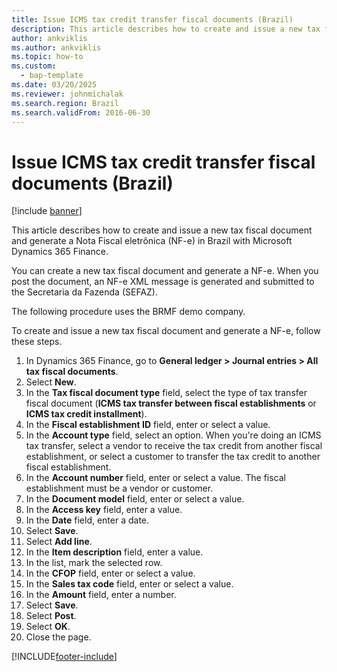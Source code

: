 ```yaml
---
title: Issue ICMS tax credit transfer fiscal documents (Brazil)
description: This article describes how to create and issue a new tax fiscal document and generate a Nota Fiscal eletrônica (NF-e) in Brazil with Microsoft Dynamics 365 Finance.
author: ankviklis
ms.author: ankviklis
ms.topic: how-to
ms.custom: 
  - bap-template
ms.date: 03/20/2025
ms.reviewer: johnmichalak
ms.search.region: Brazil
ms.search.validFrom: 2016-06-30
---
```


# Issue ICMS tax credit transfer fiscal documents (Brazil)

[!include [banner](../../includes/banner.md)]

This article describes how to create and issue a new tax fiscal document and generate a Nota Fiscal eletrônica (NF-e) in Brazil with Microsoft Dynamics 365 Finance.

You can create a new tax fiscal document and generate a NF-e. When you post the document, an NF-e XML message is generated and submitted to the Secretaria da Fazenda (SEFAZ). 

The following procedure uses the BRMF demo company.

To create and issue a new tax fiscal document and generate a NF-e, follow these steps.

1. In Dynamics 365 Finance, go to **General ledger \> Journal entries \> All tax fiscal documents**.
1. Select **New**.
1. In the **Tax fiscal document type** field, select the type of tax transfer fiscal document (**ICMS tax transfer between fiscal establishments** or **ICMS tax credit installment**).  
1. In the **Fiscal establishment ID** field, enter or select a value.
1. In the **Account type** field, select an option. When you're doing an ICMS tax transfer, select a vendor to receive the tax credit from another fiscal establishment, or select a customer to transfer the tax credit to another fiscal establishment.  
1. In the **Account number** field, enter or select a value. The fiscal establishment must be a vendor or customer.  
1. In the **Document model** field, enter or select a value.
1. In the **Access key** field, enter a value.
1. In the **Date** field, enter a date.
1. Select **Save**.
1. Select **Add line**.
1. In the **Item description** field, enter a value.
1. In the list, mark the selected row.
1. In the **CFOP** field, enter or select a value.
1. In the **Sales tax code** field, enter or select a value.
1. In the **Amount** field, enter a number.
1. Select **Save**.
1. Select **Post**.
1. Select **OK**.
1. Close the page.



[!INCLUDE[footer-include](../../../includes/footer-banner.md)]
